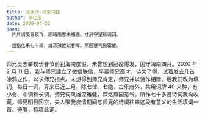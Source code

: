 ```yaml
---
title: 浣溪沙·词来词往
author: 李仁玉
date: 2020-04-22
poem: |
  片片词笺日夜飞，阴晴雨雪未相违。寸屏守望新词回。

  屈指估来七十阙，雄深雅健似春晖。燕园意气鬓霜催。
---
```


师兄吴志攀校长春节前到海南度假，未曾想到冠疫爆发，困守海南四月。2020 年 2 月 11 日，我与师兄建立了微信联信，早慕师兄高才，诗文了得，试着发去几首涂鸦之作，以求师兄指点。未想得到师兄肯定，师兄并以诗作相赠。后我们改为填词，每日一词，算来已近三月，除七律、七绝、古乐府外，共用词牌 40 来种，有小令、中调和长调。师兄词风雄深雅健，深烙燕园意气。所作七十多首诗词我均收藏。师兄明日回京，夫人嘱我疫情期间与师兄的诗词往来这段有意义的生活填词一首。遵嘱，特填此词。

